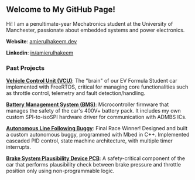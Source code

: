 ## Welcome to My GitHub Page!

Hi! I am a penultimate-year Mechatronics student at the University of Manchester, passionate about embedded systems and power electronics.

__Website__: [amierulhakeem.dev](https://amierulhakeem.dev/)

__Linkedin__: [in/amierulhakeem](https://www.linkedin.com/in/amierulhakeem/)


### Past Projects

[__Vehicle Control Unit (VCU)__](https://github.com/ManchesterStingerMotorsports/f446-vcu): The "brain" of our EV Formula Student car implemented with FreeRTOS, critical for managing core functionalities such as throttle control, telemetry and fault detection/handling.

[__Battery Management System (BMS)__](https://github.com/ManchesterStingerMotorsports/g474-bms): Microcontroller firmware that manages the safety of the car's 400V+ battery pack. It includes my own custom SPI-to-isoSPI hardware driver for communication with ADMBS ICs.

[__Autonomous Line Following Buggy__](https://github.com/Amrlxyz/esp-lfr-buggy): Final Race Winner! Designed and built a custom autonomous buggy, programmed with Mbed in C++. Implemented cascaded PID control, state machine architecture, with multiple timer interrupts.

[__Brake System Plausibility Device PCB__](https://github.com/ManchesterStingerMotorsports/BSPD): A safety-critical component of the car that performs plausibility check between brake pressure and throttle position only using non-programmable logic. 




